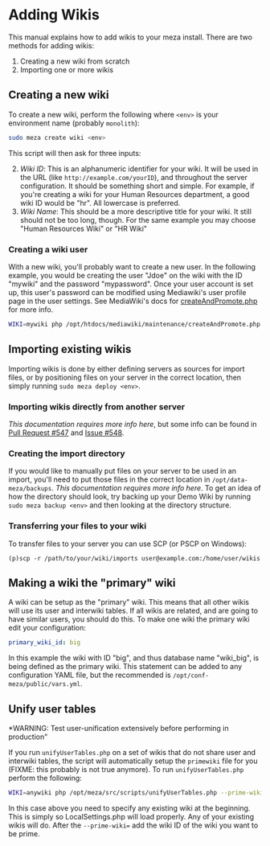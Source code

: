 # Adding Wikis

This manual explains how to add wikis to your meza install. There are two methods for adding wikis:

1. Creating a new wiki from scratch
2. Importing one or more wikis

## Creating a new wiki

To create a new wiki, perform the following where `<env>` is your environment name (probably `monolith`):

```bash
sudo meza create wiki <env>
```

This script will then ask for three inputs:

2. *Wiki ID*: This is an alphanumeric identifier for your wiki. It will be used in the URL (like `http://example.com/yourID`), and throughout the server configuration. It should be something short and simple. For example, if you're creating a wiki for your Human Resources department, a good wiki ID would be "hr". All lowercase is preferred.
3. *Wiki Name*: This should be a more descriptive title for your wiki. It still should not be too long, though. For the same example you may choose "Human Resources Wiki" or "HR Wiki"

### Creating a wiki user

With a new wiki, you'll probably want to create a new user. In the following example, you would be creating the user "Jdoe" on the wiki with the ID "mywiki" and the password "mypassword". Once your user account is set up, this user's password can be modified using Mediawiki's user profile page in the user settings. See MediaWiki's docs for [createAndPromote.php](https://www.mediawiki.org/wiki/Manual:CreateAndPromote.php) for more info.

```bash
WIKI=mywiki php /opt/htdocs/mediawiki/maintenance/createAndPromote.php --bureaucrat --sysop --custom-groups=Contributor Jdoe mypassword
```

## Importing existing wikis

Importing wikis is done by either defining servers as sources for import files, or by positioning files on your server in the correct location, then simply running `sudo meza deploy <env>`.

### Importing wikis directly from another server

*This documentation requires more info here*, but some info can be found in [Pull Request #547](https://github.com/enterprisemediawiki/meza/pull/547) and [Issue #548](https://github.com/enterprisemediawiki/meza/issues/548).

### Creating the import directory

If you would like to manually put files on your server to be used in an import, you'll need to put those files in the correct location in `/opt/data-meza/backups`. *This documentation requires more info here*. To get an idea of how the directory should look, try backing up your Demo Wiki by running `sudo meza backup <env>` and then looking at the directory structure.

### Transferring your files to your wiki

To transfer files to your server you can use SCP (or PSCP on Windows):

```
(p)scp -r /path/to/your/wiki/imports user@example.com:/home/user/wikis
```

## Making a wiki the "primary" wiki

A wiki can be setup as the "primary" wiki. This means that all other wikis will use its user and interwiki tables. If all wikis are related, and are going to have similar users, you should do this. To make one wiki the primary wiki edit your configuration:

```yaml
primary_wiki_id: big
```

In this example the wiki with ID "big", and thus database name "wiki_big", is being defined as the primary wiki. This statement can be added to any configuration YAML file, but the recommended is `/opt/conf-meza/public/vars.yml`.

## Unify user tables

*WARNING: Test user-unification extensively before performing in production"

If you run `unifyUserTables.php` on a set of wikis that do not share user and interwiki tables, the script will automatically setup the `primewiki` file for you (FIXME: this probably is not true anymore). To run `unifyUserTables.php` perform the following:

```bash
WIKI=anywiki php /opt/meza/src/scripts/unifyUserTables.php --prime-wiki=anotherwiki
```

In this case above you need to specify any existing wiki at the beginning. This is simply so LocalSettings.php will load properly. Any of your existing wikis will do. After the `--prime-wiki=` add the wiki ID of the wiki you want to be prime.
